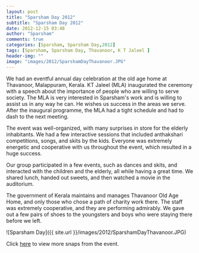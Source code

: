 ```yaml
---
layout: post
title: "Sparsham Day 2012"
subtitle: "Sparsham Day 2012"
date: 2012-12-15 03:48
author: "Sparsham"
comments: true
categories: [Sparsham, Sparsham Day,2012]
tags: [Sparsham, Sparsham Day, Thavanoor, K T Jaleel ]
header-img: ""
image: "images/2012/SparshamDayThavanoor.JPG"
---
```


We had an eventful annual day celebration at the old age home at Thavanoor, Malappuram, Kerala. KT Jaleel (MLA) inaugurated the ceremony with a speech about the importance of people who are willing to serve society. The MLA is very interested in Sparsham's work and is willing to assist us in any way he can. He wishes us success in the areas we serve. After the inaugural programme, the MLA had a tight schedule and had to dash to the next meeting.

The event was well-organized, with many surprises in store for the elderly inhabitants. We had a few interactive sessions that included anthakshari competitions, songs, and skits by the kids. Everyone was extremely energetic and cooperative with us throughout the event, which resulted in a huge success.

Our group participated in a few events, such as dances and skits, and interacted with the children and the elderly, all while having a great time. We shared lunch, handed out sweets, and then watched a movie in the auditorium.

The government of Kerala maintains and manages Thavanoor Old Age Home, and only those who chose a path of charity work there. The staff was extremely cooperative, and they are performing admirably. We gave out a few pairs of shoes to the youngsters and boys who were staying there before we left.

![Sparsham Day]({{ site.url }}/images/2012/SparshamDayThavanoor.JPG)

Click [here] to view more snaps from the event.

[here]: https://www.facebook.com/media/set/?set=ms.c.eJw9y8ENADEIA8GOTgQ7GPpvLFI48hytTQWoRFkiln1s07miiDG2trk0Vve31~%3B1bjLP3~%3BrusOw77kBbD.bps.a.476347812416946.123609.332391860145876&type=1


